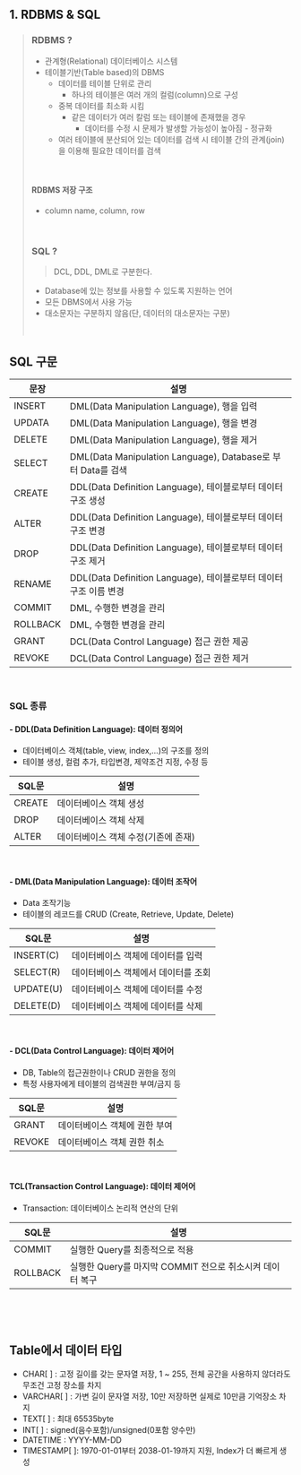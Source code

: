 ## 1. RDBMS & SQL

> ### RDBMS ?
>
> * 관계형(Relational) 데이터베이스 시스템
> * 테이블기반(Table based)의 DBMS
>   * 데이터를 테이블 단위로 관리
>     * 하나의 테이블은 여러 개의 컬럼(column)으로 구성
>   * 중복 데이터를 최소화 시킴
>     * 같은 데이터가 여러 칼럼 또는 테이블에 존재했을 경우
>       * 데이터를 수정 시 문제가 발생할 가능성이 높아짐 - 정규화
>   * 여러 테이블에 분산되어 있는 데이터를 검색 시 테이블 간의 관계(join)을 이용해 필요한 데이터를 검색
>
> ​         
>
> #### RDBMS 저장 구조
>
> * column name, column, row
>
> ​        
>
> ### SQL ?
>
> > DCL, DDL, DML로 구분한다.
>
> * Database에 있는 정보를 사용할 수 있도록 지원하는 언어
> * 모든 DBMS에서 사용 가능
> * 대소문자는 구분하지 않음(단, 데이터의 대소문자는 구분)
>
> ​                     

## SQL 구문

| 문장     | 설명                                                         |
| -------- | ------------------------------------------------------------ |
| INSERT   | DML(Data Manipulation Language), 행을 입력                   |
| UPDATA   | DML(Data Manipulation Language), 행을 변경                   |
| DELETE   | DML(Data Manipulation Language), 행을 제거                   |
| SELECT   | DML(Data Manipulation Language), Database로 부터 Data를 검색 |
| CREATE   | DDL(Data Definition Language), 테이블로부터 데이터 구조 생성 |
| ALTER    | DDL(Data Definition Language), 테이블로부터 데이터 구조 변경 |
| DROP     | DDL(Data Definition Language), 테이블로부터 데이터 구조 제거 |
| RENAME   | DDL(Data Definition Language), 테이블로부터 데이터 구조 이름 변경 |
| COMMIT   | DML, 수행한 변경을 관리                                      |
| ROLLBACK | DML, 수행한 변경을 관리                                      |
| GRANT    | DCL(Data Control Language) 접근 권한 제공                    |
| REVOKE   | DCL(Data Control Language) 접근 권한 제거                    |

​         

### SQL 종류

#### - DDL(Data Definition Language): 데이터 정의어

* 데이터베이스 객체(table, view, index,...)의 구조를 정의
* 테이블 생성, 컬럼 추가, 타입변경, 제약조건 지정, 수정 등

| SQL문  | 설명                                |
| ------ | ----------------------------------- |
| CREATE | 데이터베이스 객체 생성              |
| DROP   | 데이터베이스 객체 삭제              |
| ALTER  | 데이터베이스 객체 수정(기존에 존재) |

​          

#### - DML(Data Manipulation Language): 데이터 조작어

* Data 조작기능
* 테이블의 레코드를 CRUD (Create, Retrieve, Update, Delete)

| SQL문     | 설명                                |
| --------- | ----------------------------------- |
| INSERT(C) | 데이터베이스 객체에 데이터를 입력   |
| SELECT(R) | 데이터베이스 객체에서 데이터를 조회 |
| UPDATE(U) | 데이터베이스 객체에 데이터를 수정   |
| DELETE(D) | 데이터베이스 객체에 데이터를 삭제   |

​         

#### - DCL(Data Control Language): 데이터 제어어

* DB, Table의 접근권한이나 CRUD 권한을 정의
* 특정 사용자에게 테이블의 검색권한 부여/금지 등

| SQL문  | 설명                          |
| ------ | ----------------------------- |
| GRANT  | 데이터베이스 객체에 권한 부여 |
| REVOKE | 데이터베이스 객체 권한 취소   |

​        

#### TCL(Transaction Control Language): 데이터 제어어

* Transaction: 데이터베이스 논리적 연산의 단위

| SQL문    | 설명                                                     |
| -------- | -------------------------------------------------------- |
| COMMIT   | 실행한 Query를 최종적으로 적용                           |
| ROLLBACK | 실행한 Query를 마지막 COMMIT 전으로 취소시켜 데이터 복구 |

​         

​        

## Table에서 데이터 타입

* CHAR[ ] : 고정 길이를 갖는 문자열 저장, 1 ~ 255, 전체 공간을 사용하지 않더라도 무조건 고정 장소를 차지
* VARCHAR[ ]  : 가변 길이 문자열 저장, 10만 저장하면 실제로 10만큼 기억장소 차지
* TEXT[ ] : 최대 65535byte
* INT[ ] : signed(음수포함)/unsigned(0포함 양수만)
* DATETIME : YYYY-MM-DD
* TIMESTAMP[ ]: 1970-01-01부터 2038-01-19까지 지원, Index가 더 빠르게 생성 

